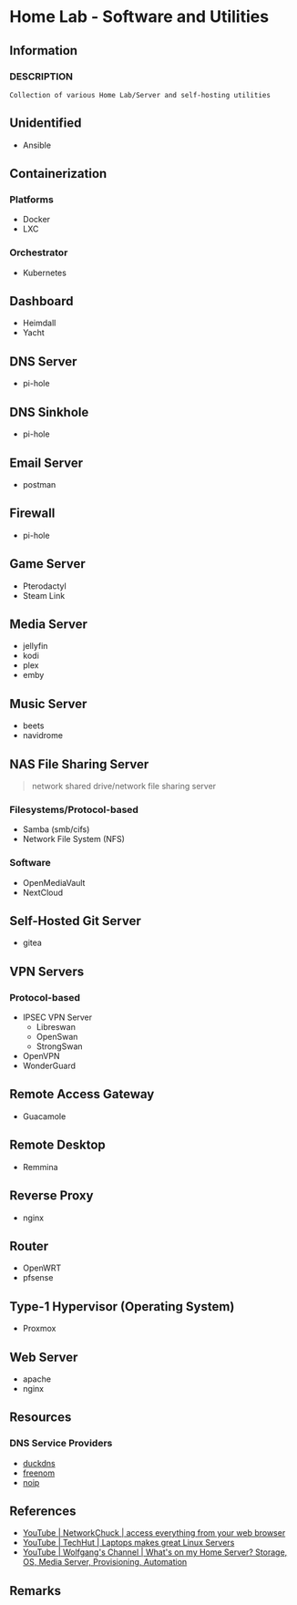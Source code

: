 # Home Lab - Software and Utilities

## Information
### DESCRIPTION 
```
Collection of various Home Lab/Server and self-hosting utilities
```

## Unidentified
+ Ansible

## Containerization
### Platforms
+ Docker
+ LXC
### Orchestrator
+ Kubernetes

## Dashboard
+ Heimdall
+ Yacht

## DNS Server
+ pi-hole

## DNS Sinkhole 
+ pi-hole

## Email Server
+ postman

## Firewall
+ pi-hole

## Game Server
+ Pterodactyl
+ Steam Link

## Media Server
+ jellyfin
+ kodi
+ plex
+ emby

## Music Server
+ beets
+ navidrome 

## NAS File Sharing Server 
> network shared drive/network file sharing server
### Filesystems/Protocol-based
+ Samba (smb/cifs)
+ Network File System (NFS)
### Software 
+ OpenMediaVault
+ NextCloud

## Self-Hosted Git Server
+ gitea

## VPN Servers
### Protocol-based
- IPSEC VPN Server
    + Libreswan 
    + OpenSwan 
    + StrongSwan
- OpenVPN
- WonderGuard 

## Remote Access Gateway
+ Guacamole

## Remote Desktop
+ Remmina

## Reverse Proxy
+ nginx

## Router
+ OpenWRT
+ pfsense

## Type-1 Hypervisor (Operating System)
+ Proxmox

## Web Server 
+ apache
+ nginx

## Resources

### DNS Service Providers
+ [duckdns](duckdns.org)
+ [freenom](freenom.com)
+ [noip](noip.com)

## References
+ [YouTube | NetworkChuck | access everything from your web browser](https://youtu.be/gsvS2M5knOw)
+ [YouTube | TechHut | Laptops makes great Linux Servers](https://youtu.be/HxvFuGnjoJo)
+ [YouTube | Wolfgang's Channel | What's on my Home Server? Storage, OS, Media Server, Provisioning, Automation](https://youtu.be/f5jNJDaztqk)

## Remarks
